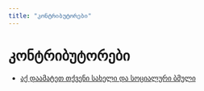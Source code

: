 ```yaml
---
title: "კონტრიბუტორები"
---
```


# კონტრიბუტორები

- [აქ დაამატეთ თქვენი სახელი და სოციალური ბმული](https://github.com/CondensedMilk7/ng-guide)
